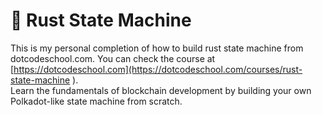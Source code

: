 # 🦀 Rust State Machine

This is my personal completion of how to build rust state machine from dotcodeschool.com. You can check the course at [https://dotcodeschool.com](https://dotcodeschool.com/courses/rust-state-machine ).  
Learn the fundamentals of blockchain development by building your own Polkadot-like state machine from scratch.

